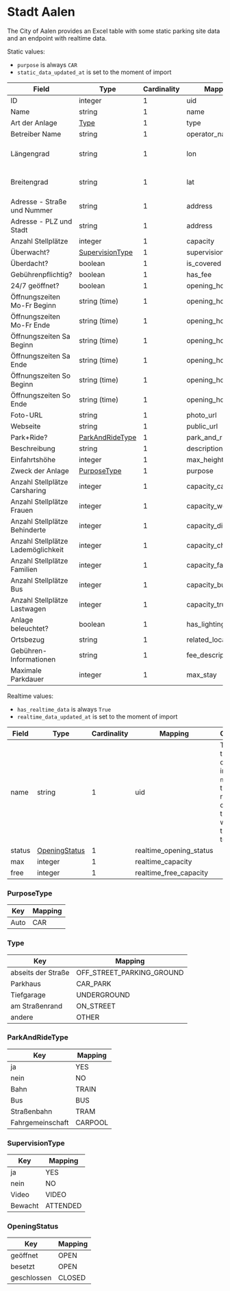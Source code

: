 # Stadt Aalen

The City of Aalen provides an Excel table with some static parking site data and an endpoint with realtime data.

Static values:

* `purpose` is always `CAR`
* `static_data_updated_at` is set to the moment of import

| Field                                          | Type                                      | Cardinality | Mapping                                 | Comment                                                                                           |
|------------------------------------------------|-------------------------------------------|-------------|-----------------------------------------|---------------------------------------------------------------------------------------------------|
| ID                                             | integer                                   | 1           | uid                                     |                                                                                                   |
| Name                                           | string                                    | 1           | name                                    |                                                                                                   |
| Art der Anlage                                 | [Type](#Type)                             | 1           | type                                    |                                                                                                   |
| Betreiber Name                                 | string                                    | 1           | operator_name                           |                                                                                                   |
| Längengrad                                     | string                                    | 1           | lon                                     | `,` as decimal separator                                                                          |
| Breitengrad                                    | string                                    | 1           | lat                                     | `,` as decimal separator                                                                          |
| Adresse - Straße und Nummer                    | string                                    | 1           | address                                 |                                                                                                   |
| Adresse - PLZ und Stadt                        | string                                    | 1           | address                                 |                                                                                                   |
| Anzahl Stellplätze                             | integer                                   | 1           | capacity                                |                                                                                                   |
| Überwacht?                                     | [SupervisionType](#SupervisionType)       | 1           | supervision_type                        |                                                                                                   |
| Überdacht?                                     | boolean                                   | 1           | is_covered                              |                                                                                                   |
| Gebührenpflichtig?                             | boolean                                   | 1           | has_fee                                 |                                                                                                   |
| 24/7 geöffnet?                                 | boolean                                   | 1           | opening_hours                           |                                                                                                   |
| Öffnungszeiten Mo-Fr Beginn                    | string (time)                             | 1           | opening_hours                           |                                                                                                   |
| Öffnungszeiten Mo-Fr Ende                      | string (time)                             | 1           | opening_hours                           |                                                                                                   |
| Öffnungszeiten Sa Beginn                       | string (time)                             | 1           | opening_hours                           |                                                                                                   |
| Öffnungszeiten Sa Ende                         | string (time)                             | 1           | opening_hours                           |                                                                                                   |
| Öffnungszeiten So Beginn                       | string (time)                             | 1           | opening_hours                           |                                                                                                   |
| Öffnungszeiten So Ende                         | string (time)                             | 1           | opening_hours                           |                                                                                                   |
| Foto-URL                                       | string                                    | 1           | photo_url                               |                                                                                                   |
| Webseite                                       | string                                    | 1           | public_url                              |                                                                                                   |
| Park+Ride?                                     | [ParkAndRideType](#ParkAndRideType)       | 1           | park_and_ride_type                      |                                                                                                   |
| Beschreibung                                   | string                                    | 1           | description                             |                                                                                                   |
| Einfahrtshöhe                                  | integer                                   | 1           | max_height                              |                                                                                                   |
| Zweck der Anlage                               | [PurposeType](#PurposeType)               | 1           | purpose                                 |                                                                                                   |
| Anzahl Stellplätze Carsharing                  | integer                                   | 1           | capacity_carsharing                     |                                                                                                   |
| Anzahl Stellplätze Frauen                      | integer                                   | 1           | capacity_woman                          |                                                                                                   |
| Anzahl Stellplätze Behinderte                  | integer                                   | 1           | capacity_disabled                       |                                                                                                   |
| Anzahl Stellplätze Lademöglichkeit             | integer                                   | 1           | capacity_charging                       |                                                                                                   |
| Anzahl Stellplätze Familien                    | integer                                   | 1           | capacity_family                         |                                                                                                   |
| Anzahl Stellplätze Bus                         | integer                                   | 1           | capacity_bus                            |                                                                                                   |
| Anzahl Stellplätze Lastwagen                   | integer                                   | 1           | capacity_truck                          |                                                                                                   |
| Anlage beleuchtet?                             | boolean                                   | 1           | has_lighting                            |                                                                                                   |
| Ortsbezug                                      | string                                    | 1           | related_location                        |                                                                                                   |
| Gebühren-Informationen                         | string                                    | 1           | fee_description                         |                                                                                                   |
| Maximale Parkdauer                             | integer                                   | 1           | max_stay                                |                                                                                                   |


Realtime values:

* `has_realtime_data` is always `True`
* `realtime_data_updated_at` is set to the moment of import

| Field                                          | Type                                      | Cardinality | Mapping                                 | Comment                                                                                                 |
|------------------------------------------------|-------------------------------------------|-------------|-----------------------------------------|---------------------------------------------------------------------------------------------------------|
| name                                           | string                                    | 1           | uid                                     | The `uid` in the static data are in the `name` of the realtime data, therefore we match them together   |
| status                                         | [OpeningStatus](#OpeningStatus)           | 1           | realtime_opening_status                 |                                                                                                         |
| max                                            | integer                                   | 1           | realtime_capacity                       |                                                                                                         |
| free                                           | integer                                   | 1           | realtime_free_capacity                  |                                                                                                         |


### PurposeType

| Key          | Mapping   |
|--------------|-----------|
| Auto         | CAR       |


### Type

| Key                  | Mapping                      |
|----------------------|------------------------------|
| abseits der Straße   | OFF_STREET_PARKING_GROUND    |
| Parkhaus             | CAR_PARK                     |
| Tiefgarage           | UNDERGROUND                  |
| am Straßenrand       | ON_STREET                    |
| andere               | OTHER                        |


### ParkAndRideType

| Key                   | Mapping       |
|-----------------------|---------------|
| ja                    | YES           |
| nein                  | NO            |
| Bahn                  | TRAIN         |
| Bus                   | BUS           |
| Straßenbahn           | TRAM          |
| Fahrgemeinschaft      | CARPOOL       |


### SupervisionType

| Key                   | Mapping       |
|-----------------------|---------------|
| ja                    | YES           |
| nein                  | NO            |
| Video                 | VIDEO         |
| Bewacht               | ATTENDED      |


### OpeningStatus

| Key              | Mapping   |
|------------------|-----------|
| geöffnet         | OPEN      |
| besetzt          | OPEN      |
| geschlossen      | CLOSED    |


